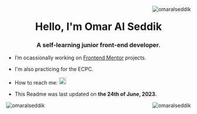 <img align="right" src="https://komarev.com/ghpvc/?username=omaralseddik&label=Profile%20Views&color=0e75b6&style=plastic" alt="omaralseddik" />
<h1 align="center">Hello, I'm Omar Al Seddik</h1>
<h3 align="center">A self-learning junior front-end developer.</h3>

- I’m ocassionally working on [Frontend Mentor](https://www.frontendmentor.io/) projects.

- I'm also practicing for the ECPC.

- How to reach me: <a href="https://linkedin.com/in/omaralseddik" target="blank"><img src="https://raw.githubusercontent.com/rahuldkjain/github-profile-readme-generator/master/src/images/icons/Social/linked-in-alt.svg" alt="omaralseddik" height="20" width="20" /></a>

- This Readme was last updated on **the 24th of June, 2023.**

<img align="right" src="https://github-readme-stats.vercel.app/api/top-langs?username=omaralseddik&show_icons=true&theme=dark&locale=en&layout=compact" alt="omaralseddik" />
<img align="left" src="https://github-readme-streak-stats.herokuapp.com/?user=omaralseddik&theme=dark" alt="omaralseddik" />
